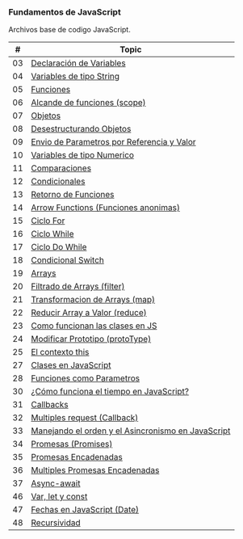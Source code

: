### Fundamentos de JavaScript

Archivos base de codigo JavaScript.

| # | Topic |
| ------ | ------ |
| 03 | [Declaración de Variables](https://github.com/AdrianLovo/Apuntes_Fundamentos_de_JavaScript/blob/master/03-Variables.js) |
| 04 | [Variables de tipo String](https://github.com/AdrianLovo/Apuntes_Fundamentos_de_JavaScript/blob/master/04-VariablesString.js) |
| 05 | [Funciones](https://github.com/AdrianLovo/Apuntes_Fundamentos_de_JavaScript/blob/master/05-Funciones.js) |
| 06 | [Alcande de funciones (scope)](https://github.com/AdrianLovo/Apuntes_Fundamentos_de_JavaScript/blob/master/06-AlcanceDeFunciones.js) |
| 07 | [Objetos](https://github.com/AdrianLovo/Apuntes_Fundamentos_de_JavaScript/blob/master/07-Objetos.js) |
| 08 | [Desestructurando Objetos](https://github.com/AdrianLovo/Apuntes_Fundamentos_de_JavaScript/blob/master/08-DesestructurarObjetos.js) |
| 09 | [Envio de Parametros por Referencia y Valor](https://github.com/AdrianLovo/Apuntes_Fundamentos_de_JavaScript/blob/master/09-ParametrosReferenciaValor.js) |
| 10 | [Variables de tipo Numerico](https://github.com/AdrianLovo/Apuntes_Fundamentos_de_JavaScript/blob/master/10-VariablesNumeros.js) |
| 11 | [Comparaciones](https://github.com/AdrianLovo/Apuntes_Fundamentos_de_JavaScript/blob/master/11-Comparaciones.js) |
| 12 | [Condicionales](https://github.com/AdrianLovo/Apuntes_Fundamentos_de_JavaScript/blob/master/12-Condicionales.js) |
| 13 | [Retorno de Funciones](https://github.com/AdrianLovo/Apuntes_Fundamentos_de_JavaScript/blob/master/13-FucionesRetorno.js) |
| 14 | [Arrow Functions (Funciones anonimas)](https://github.com/AdrianLovo/Apuntes_Fundamentos_de_JavaScript/blob/master/14-ArrowFunction.js) |
| 15 | [Ciclo For](https://github.com/AdrianLovo/Apuntes_Fundamentos_de_JavaScript/blob/master/15-for.js) |
| 16 | [Ciclo While](https://github.com/AdrianLovo/Apuntes_Fundamentos_de_JavaScript/blob/master/16-While.js) |
| 17 | [Ciclo Do While](https://github.com/AdrianLovo/Apuntes_Fundamentos_de_JavaScript/blob/master/17-DoWhile.js) |
| 18 | [Condicional Switch](https://github.com/AdrianLovo/Apuntes_Fundamentos_de_JavaScript/blob/master/18-switch.js) |
| 19 | [Arrays](https://github.com/AdrianLovo/Apuntes_Fundamentos_de_JavaScript/blob/master/19-Arrays.js) |
| 20 | [Filtrado de Arrays (filter)](https://github.com/AdrianLovo/Apuntes_Fundamentos_de_JavaScript/blob/master/20-filtrarArray.js) |
| 21 | [Transformacion de Arrays (map)](https://github.com/AdrianLovo/Apuntes_Fundamentos_de_JavaScript/blob/master/21-TransformarArray.js) |
| 22 | [Reducir Array a Valor (reduce)](https://github.com/AdrianLovo/Apuntes_Fundamentos_de_JavaScript/blob/master/22-ReducirArrayAValor.js) |
| 23 | [Como funcionan las clases en JS](https://github.com/AdrianLovo/Apuntes_Fundamentos_de_JavaScript/blob/master/23-ComoFuncionanClasesEnJS.js) |
| 24 | [Modificar Prototipo (protoType)](https://github.com/AdrianLovo/Apuntes_Fundamentos_de_JavaScript/blob/master/24-ModificarPrototipo.js) |
| 25 | [El contexto this](https://github.com/AdrianLovo/Apuntes_Fundamentos_de_JavaScript/blob/master/25-ElContextoThis.js) |
| 27 | [Clases en JavaScript](https://github.com/AdrianLovo/Apuntes_Fundamentos_de_JavaScript/blob/master/27-ClasesEnJavaScript.js) |
| 28 | [Funciones como Parametros](https://github.com/AdrianLovo/Apuntes_Fundamentos_de_JavaScript/blob/master/28-FuncionesComoParametros.js) |
| 30 | [¿Cómo funciona el tiempo en JavaScript?](https://github.com/AdrianLovo/Apuntes_Fundamentos_de_JavaScript/blob/master/30-ComoFuncionaElTiempoEnJS.js) |
| 31 | [Callbacks](https://github.com/AdrianLovo/Apuntes_Fundamentos_de_JavaScript/blob/master/31-Callbacks.js) |
| 32 | [Multiples request (Callback)](https://github.com/AdrianLovo/Apuntes_Fundamentos_de_JavaScript/blob/master/32-Callbacks.js) |
| 33 | [Manejando el orden y el Asincronismo en JavaScript](https://github.com/AdrianLovo/Apuntes_Fundamentos_de_JavaScript/blob/master/33-Callbacks.js) |
| 34 | [Promesas (Promises)](https://github.com/AdrianLovo/Apuntes_Fundamentos_de_JavaScript/blob/master/34-Promesas.js) |
| 35 | [Promesas Encadenadas](https://github.com/AdrianLovo/Apuntes_Fundamentos_de_JavaScript/blob/master/35-Promesas%20Encadenadas.js) |
| 36 | [Multiples Promesas Encadenadas](https://github.com/AdrianLovo/Apuntes_Fundamentos_de_JavaScript/blob/master/36-MultiplesPromesasEncadenadas.js) |
| 37 | [Async-await](https://github.com/AdrianLovo/Apuntes_Fundamentos_de_JavaScript/blob/master/37-AsyncAwait.js) |
| 46 | [Var, let y const](https://github.com/AdrianLovo/Apuntes_Fundamentos_de_JavaScript/blob/master/46-Var,LetYConst_Diferencias.js) |
| 47 | [Fechas en JavaScript (Date)](https://github.com/AdrianLovo/Apuntes_Fundamentos_de_JavaScript/blob/master/47-FechasEnJavaScript.js) |
| 48 | [Recursividad](https://github.com/AdrianLovo/Apuntes_Fundamentos_de_JavaScript/blob/master/48-Recursividad.js) |

